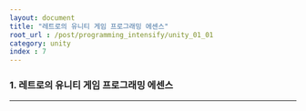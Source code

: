 ```yaml
---
layout: document
title: "레트로의 유니티 게임 프로그래밍 에센스"
root_url : /post/programming_intensify/unity_01_01
category: unity
index : 7
---
```


### **1. 레트로의 유니티 게임 프로그래밍 에센스**
<hr/>



